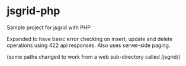 # jsgrid-php
Sample project for jsgrid with PHP

Expanded to have basic error checking on insert, update and delete operations using 422 api responses.
Also uses server-side paging.

(some paths changed to work from a web sub-directory called /jsgrid/)
